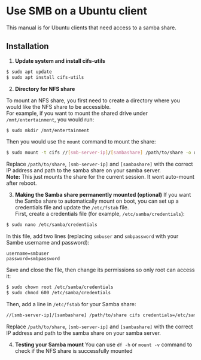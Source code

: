 # Use SMB on a Ubuntu client
This manual is for Ubuntu clients that need access to a samba share.

## Installation
1) **Update system and install cifs-utils**
```bash
$ sudo apt update
$ sudo apt install cifs-utils
```
2) **Directory for NFS share**

To mount an NFS share, you first need to create a directory where you would like the NFS share to be accessible.  
For example, if you want to mount the shared drive under `/mnt/entertainment`, you would run:
```bash
$ sudo mkdir /mnt/entertainment
```
Then you would use the `mount` command to mount the share:
```bash
$ sudo mount -t cifs //[smb-server-ip]/[sambashare] /path/to/share -o username=smbuser,password=smbpassword
```
Replace `/path/to/share`, `[smb-server-ip]` and `[sambashare]` with the correct IP address and path to the samba share on your samba server.  
**Note:** This just mounts the share for the current session. It wont auto-mount after reboot.

3) **Making the Samba share permanently mounted (optional)**
If you want the Samba share to automatically mount on boot, you can set up a credentials file and update the `/etc/fstab` file.  
First, create a credentials file (for example, `/etc/samba/credentials`):
```bash
$ sudo nano /etc/samba/credentials
```
In this file, add two lines (replacing `smbuser` and `smbpassword` with your Sambe username and password):
```
username=smbuser
password=smbpassword
```
Save and close the file, then change its permissions so only root can access it:
```bash
$ sudo chown root /etc/samba/credentials
$ sudo chmod 600 /etc/samba/credentials
```
Then, add a line in `/etc/fstab` for your Samba share:
```bash
//[smb-server-ip]/[sambashare] /path/to/share cifs credentials=/etc/samba/credentials,iocharset=utf8 0 0
```
Replace `/path/to/share`, `[smb-server-ip]` and `[sambashare]` with the correct IP address and path to the samba share on your samba server.  

4) **Testing your Samba mount**
You can use `df -h` or `mount -v` command to check if the NFS share is successfully mounted
